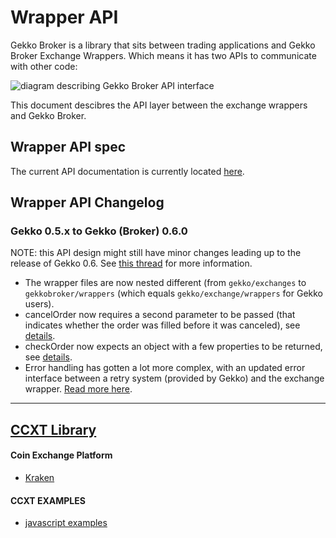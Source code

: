# Wrapper API

Gekko Broker is a library that sits between trading applications and Gekko Broker Exchange Wrappers. Which means it has two APIs to communicate with other code:

![diagram describing Gekko Broker API interface](https://user-images.githubusercontent.com/969743/41892153-566293a0-7941-11e8-9998-7a5b5b554ffd.png)

This document descibres the API layer between the exchange wrappers and Gekko Broker.

## Wrapper API spec

The current API documentation is currently located [here](../extending/add_an_exchange.md).

## Wrapper API Changelog

### Gekko 0.5.x to Gekko (Broker) 0.6.0

NOTE: this API design might still have minor changes leading up to the release of Gekko 0.6. See [this thread](https://forum.gekko.wizb.it/thread-57279-post-59207.html) for more information.

- The wrapper files are now nested different (from `gekko/exchanges` to `gekkobroker/wrappers` (which equals `gekko/exchange/wrappers` for Gekko users).
- cancelOrder now requires a second parameter to be passed (that indicates whether the order was filled before it was canceled), see [details](https://github.com/askmike/gekko/commit/0e301f7d66e24ec97327f5f01380f691cc2d3725#diff-dbfe320ca090e208be32459d98fc11ed).
- checkOrder now expects an object with a few properties to be returned, see [details](https://github.com/askmike/gekko/commit/e0d4a7362cd74b4b4f50759b1012ce489ea44a0c#diff-dbfe320ca090e208be32459d98fc11ed).
- Error handling has gotten a lot more complex, with an updated error interface between a retry system (provided by Gekko) and the exchange wrapper. [Read more here](https://github.com/askmike/gekko/commit/e0d4a7362cd74b4b4f50759b1012ce489ea44a0c#diff-dbfe320ca090e208be32459d98fc11ed).

---
## [CCXT Library](https://www.npmjs.com/package/ccxt)
#### Coin Exchange Platform
* [Kraken](https://github.com/universalbit-dev/gekko-m4-globular-cluster/tree/master/exchange/wrappers/api/kraken)

#### CCXT EXAMPLES
* [javascript examples](https://github.com/universalbit-dev/gekko-m4-globular-cluster/tree/master/examples)

